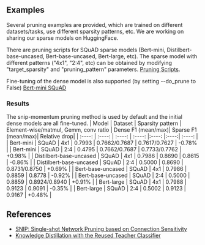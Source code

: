 ## Examples
Several pruning examples are provided, which are trained on different datasets/tasks, use different sparsity patterns, etc. We are working on sharing our sparse models on HuggingFace.

There are pruning scripts for SQuAD sparse models (Bert-mini, Distilbert-base-uncased, Bert-base-uncased, Bert-large, etc). The sparse model with different patterns ("4x1", "2:4", etc) can be obtained by modifying "target_sparsity" and "pruning_pattern" parameters. [Pruning Scripts](https://github.com/intel/neural-compressor/tree/master/examples/pytorch/nlp/huggingface_models/question-answering/pruning/eager/scripts/).

Fine-tuning of the dense model is also supported (by setting --do_prune to False) [Bert-mini SQuAD](https://github.com/intel/neural-compressor/tree/master/examples/pytorch/nlp/huggingface_models/question-answering/pruning/eager/scripts/bertmini_dense_fintune.sh)


### Results
The snip-momentum pruning method is used by default and the initial dense models are all fine-tuned.
|  Model  | Dataset  |  Sparsity pattern | Element-wise/matmul, Gemm, conv ratio | Dense F1 (mean/max)| Sparse F1 (mean/max)| Relative drop|
|  :----:  | :----:  | :----: | :----: |:----: |:----:| :----: |
| Bert-mini | SQuAD |  4x1  | 0.7993 | 0.7662/0.7687 | 0.7617/0.7627 | -0.78% |
| Bert-mini | SQuAD |  2:4  | 0.4795 | 0.7662/0.7687 | 0.7733/0.7762 | +0.98% |
| Distilbert-base-uncased | SQuAD |  4x1  | 0.7986 | 0.8690 | 0.8615 | -0.86% |
| Distilbert-base-uncased | SQuAD |  2:4  | 0.5000 | 0.8690 | 0.8731/0.8750 | +0.69% |
| Bert-base-uncased | SQuAD |  4x1  | 0.7986 | 0.8859 | 0.8778 | -0.92% |
| Bert-base-uncased | SQuAD |  2:4  | 0.5000 | 0.8859 | 0.8924/0.8940 | +0.91% |
| Bert-large | SQuAD |  4x1  | 0.7988 | 0.9123 | 0.9091 | -0.35% |
| Bert-large | SQuAD |  2:4  | 0.5002 | 0.9123 | 0.9167 | +0.48% |

## References
* [SNIP: Single-shot Network Pruning based on Connection Sensitivity](https://arxiv.org/abs/1810.02340)
* [Knowledge Distillation with the Reused Teacher Classifier](https://arxiv.org/abs/2203.14001)



